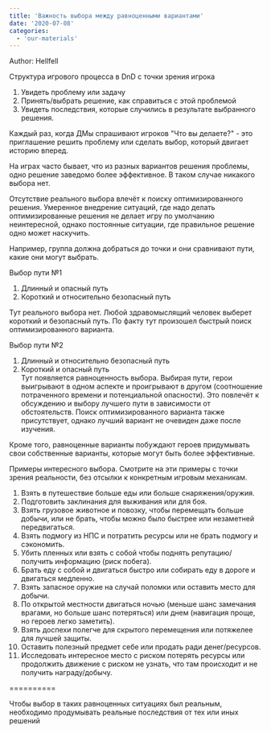 ```yaml
---
title: 'Важность выбора между равноценными вариантами'
date: '2020-07-08'
categories:
  - 'our-materials'
---
```


Author: Hellfell

Структура игрового процесса в DnD с точки зрения игрока

1. Увидеть проблему или задачу
2. Принять/выбрать решение, как справиться с этой проблемой
3. Увидеть последствия, которые случились в результате выбранного решения.

Каждый раз, когда ДМы спрашивают игроков "Что вы делаете?" - это приглашение решить проблему или сделать выбор, который двигает историю вперед.

На играх часто бывает, что из разных вариантов решения проблемы, одно решение заведомо более эффективное. В таком случае никакого выбора нет.

Отсутствие реального выбора влечёт к поиску оптимизированного решения. Умеренное внедрение ситуаций, где надо делать оптимизированные решения не делает игру по умолчанию неинтересной, однако постоянные ситуации, где правильное решение одно может наскучить.

Например, группа должна добраться до точки и они сравнивают пути, какие они могут выбрать.

Выбор пути №1

1. Длинный и опасный путь
2. Короткий и относительно безопасный путь

Тут реального выбора нет. Любой здравомыслящий человек выберет короткий и безопасный путь. По факту тут произошел быстрый поиск оптимизированного варианта.

Выбор пути №2

1. Длинный и относительно безопасный путь
2. Короткий и опасный путь  
   Тут появляется равноценность выбора. Выбирая пути, герои выигрывают в одном аспекте и проигрывают в другом (соотношение потраченного времени и потенциальной опасности). Это повлечёт к обсуждению и выбору лучшего пути в зависимости от обстоятельств. Поиск оптимизированного варианта также присутствует, однако лучший вариант не очевиден даже после изучения.

Кроме того, равноценные варианты побуждают героев придумывать свои собственные варианты, которые могут быть более эффективные.

Примеры интересного выбора. Смотрите на эти примеры с точки зрения реальности, без отсылки к конкретным игровым механикам.

1. Взять в путешествие больше еды или больше снаряжения/оружия.
2. Подготовить заклинания для выживания или для боя.
3. Взять грузовое животное и повозку, чтобы перемещать больше добычи, или не брать, чтобы можно было быстрее или незаметней передвигаться.
4. Взять подмогу из НПС и потратить ресурсы или не брать подмогу и сэкономить.
5. Убить пленных или взять с собой чтобы поднять репутацию/получить информацию (риск побега).
6. Брать еду с собой и двигаться быстро или собирать еду в дороге и двигаться медленно.
7. Взять запасное оружие на случай поломки или оставить место для добычи.
8. По открытой местности двигаться ночью (меньше шанс замечания врагами, но больше шанс потеряться) или днем (навигация проще, но героев легко заметить).
9. Взять доспехи полегче для скрытого перемещения или потяжелее для лучшей защиты.
10. Оставить полезный предмет себе или продать ради денег/ресурсов.
11. Исследовать интересное место с риском потерять ресурсы или продолжить движение с риском не узнать, что там происходит и не получить награду/добычу.

\==========

Чтобы выбор в таких равноценных ситуациях был реальным, необходимо продумывать реальные последствия от тех или иных решений

